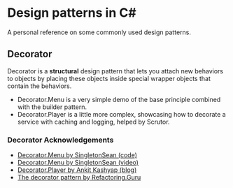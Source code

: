# Design patterns in C#
A personal reference on some commonly used design patterns.
## Decorator
Decorator is a __structural__ design pattern that lets you attach new behaviors to objects by placing these objects inside special wrapper objects that contain the behaviors.

- Decorator.Menu is a very simple demo of the base principle combined with the builder pattern.
- Decorator.Player is a little more complex, showcasing how to decorate a service with caching and logging, helped by Scrutor.
### Decorator Acknowledgements
- [Decorator.Menu by SingletonSean (code)](https://github.com/SingletonSean/design-patterns-csharp/tree/master/Decorator)
- [Decorator.Menu by SingletonSean (video)](https://youtu.be/4EaBHb2HBwI)
- [Decorator.Player by Ankit Kashyap (blog)](https://quizdeveloper.com/tips/clear-solid-with-decorator-design-pattern-in-ccshap-aspdotnet-core-aid1317)
- [The decorator pattern by Refactoring.Guru ](https://refactoring.guru/design-patterns/decorator)


